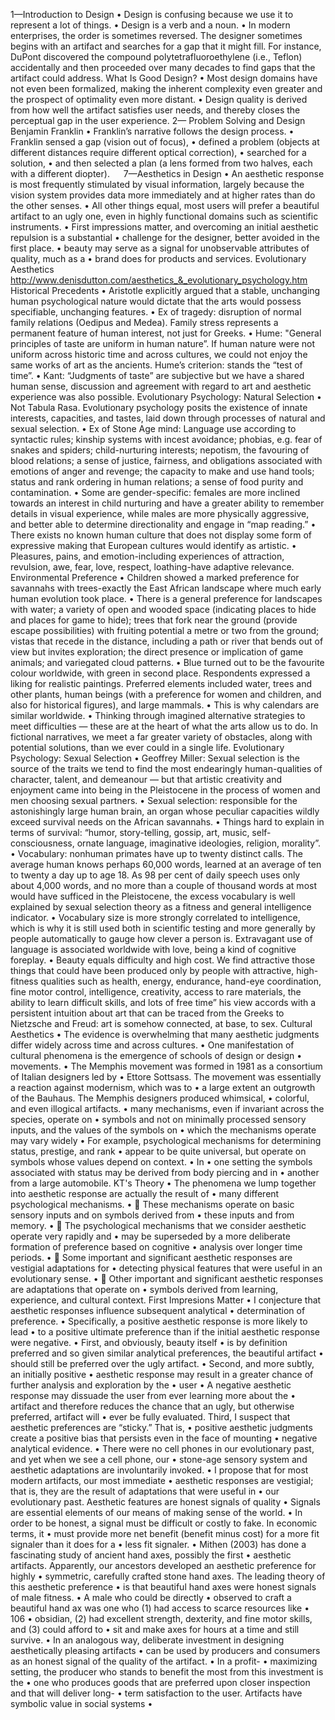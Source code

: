 1—Introduction to Design
•	Design is confusing because we use it to represent a lot of things.
•	Design is a verb and a noun.
•	In modern enterprises, the order is sometimes reversed. The designer sometimes begins with an artifact and searches for a gap that it might fill. For instance, DuPont discovered the compound polytetrafluoroethylene (i.e., Teflon) accidentally and then proceeded over many decades to find gaps that the artifact could address.
What Is Good Design?
•	Most design domains have not even been formalized, making the inherent complexity even greater and the prospect of optimality even more distant.
•	Design quality is derived from how well the artifact satisfies user needs, and thereby closes the perceptual gap in the user experience.
2— Problem Solving and Design
Benjamin Franklin
•	Franklin’s narrative follows the design process. 
•	Franklin sensed a gap (vision out of focus),
•	defined a problem (objects at different distances require different optical correction),
•	searched for a solution, 
•	and then selected a plan (a lens formed from two halves, each with a different diopter).
 
7—Aesthetics in Design
•	An aesthetic response is most frequently stimulated by visual information, largely because the vision system provides data more immediately and at higher rates than do the other senses.
•	All other things equal, most users will prefer a beautiful artifact to an ugly one, even in highly functional domains such as scientific instruments.
•	First impressions matter, and overcoming an initial aesthetic repulsion is a substantial
•	challenge for the designer, better avoided in the first place.
•	beauty may serve as a signal for unobservable attributes of quality, much as a
•	brand does for products and services.
Evolutionary Aesthetics
http://www.denisdutton.com/aesthetics_&_evolutionary_psychology.htm
Historical Precedents
•	Aristotle explicitly argued that a stable, unchanging human psychological nature would dictate that the arts would possess specifiable, unchanging features.
•	Ex of tragedy: disruption of normal family relations (Oedipus and Medea). Family stress represents a permanent feature of human interest, not just for Greeks.
•	Hume: "General principles of taste are uniform in human nature”. If human nature were not uniform across historic time and across cultures, we could not enjoy the same works of art as the ancients. Hume’s criterion: stands the “test of time”.
•	Kant: “Judgments of taste” are subjective but we have a shared human sense, discussion and agreement with regard to art and aesthetic experience was also possible.
Evolutionary Psychology: Natural Selection
•	Not Tabula Rasa. Evolutionary psychology posits the existence of innate interests, capacities, and tastes, laid down through processes of natural and sexual selection.
•	Ex of Stone Age mind: Language use according to syntactic rules; kinship systems with incest avoidance; phobias, e.g. fear of snakes and spiders; child-nurturing interests; nepotism, the favouring of blood relations; a sense of justice, fairness, and obligations associated with emotions of anger and revenge; the capacity to make and use hand tools; status and rank ordering in human relations; a sense of food purity and contamination.
•	Some are gender-specific: females are more inclined towards an interest in child nurturing and have a greater ability to remember details in visual experience, while males are more physically aggressive, and better able to determine directionality and engage in “map reading.”
•	There exists no known human culture that does not display some form of expressive making that European cultures would identify as artistic.
•	Pleasures, pains, and emotion-including experiences of attraction, revulsion, awe, fear, love, respect, loathing-have adaptive relevance.
Environmental Preference
•	Children showed a marked preference for savannahs with trees-exactly the East African landscape where much early human evolution took place.
•	There  is a general preference for landscapes with water; a variety of open and wooded space (indicating places to hide and places for game to hide); trees that fork near the ground (provide escape possibilities) with fruiting potential a metre or two from the ground; vistas that recede in the distance, including a path or river that bends out of view but invites exploration; the direct presence or implication of game animals; and variegated cloud patterns.
•	Blue turned out to be the favourite colour worldwide, with green in second place. Respondents expressed a liking for realistic paintings. Preferred elements included water, trees and other plants, human beings (with a preference for women and children, and also for historical figures), and large mammals.
•	This is why calendars are similar worldwide.
•	Thinking through imagined alternative strategies to meet difficulties — these are at the heart of what the arts allow us to do. In fictional narratives, we meet a far greater variety of obstacles, along with potential solutions, than we ever could in a single life.
Evolutionary Psychology: Sexual Selection
•	Geoffrey Miller: Sexual selection is the source of the traits we tend to find the most endearingly human-qualities of character, talent, and demeanour — but that artistic creativity and enjoyment came into being in the Pleistocene in the process of women and men choosing sexual partners.
•	Sexual selection: responsible for the astonishingly large human brain, an organ whose peculiar capacities wildly exceed survival needs on the African savannahs.
•	Things hard to explain in terms of survival: “humor, story-telling, gossip, art, music, self-consciousness, ornate language, imaginative ideologies, religion, morality”.
•	Vocabulary: nonhuman primates have up to twenty distinct calls. The average human knows perhaps 60,000 words, learned at an average of ten to twenty a day up to age 18. As 98 per cent of daily speech uses only about 4,000 words, and no more than a couple of thousand words at most would have sufficed in the Pleistocene, the excess vocabulary is well explained by sexual selection theory as a fitness and general intelligence indicator.
•	Vocabulary size is more strongly correlated to intelligence, which is why it is still used both in scientific testing and more generally by people automatically to gauge how clever a person is. Extravagant use of language is associated worldwide with love, being a kind of cognitive foreplay.
•	Beauty equals difficulty and high cost. We find attractive those things that could have been produced only by people with attractive, high-fitness qualities such as health, energy, endurance, hand-eye coordination, fine motor control, intelligence, creativity, access to rare materials, the ability to learn difficult skills, and lots of free time” his view accords with a persistent intuition about art that can be traced from the Greeks to Nietzsche and Freud: art is somehow connected, at base, to sex.
Cultural Aesthetics
•	The evidence is overwhelming that many aesthetic judgments differ widely across time and across cultures.
•	One manifestation of cultural phenomena is the emergence of schools of design or design
•	movements.
•	The Memphis movement was formed in 1981 as a consortium of Italian designers led by
•	Ettore Sottsass. The movement was essentially a reaction against modernism, which was to
•	a large extent an outgrowth of the Bauhaus. The Memphis designers produced whimsical,
•	colorful, and even illogical artifacts.
•	many mechanisms, even if invariant across the species, operate on
•	symbols and not on minimally processed sensory inputs, and the values of the symbols on
•	which the mechanisms operate may vary widely
•	For example, psychological mechanisms for determining status, prestige, and rank
•	appear to be quite universal, but operate on symbols whose values depend on context.
•	In
•	one setting the symbols associated with status may be derived from body piercing and in
•	another from a large automobile.
KT's Theory
•	The phenomena we lump together into aesthetic response are actually the result of
•	many different psychological mechanisms.
•	 These mechanisms operate on basic sensory inputs and on symbols derived from
•	these inputs and from memory.
•	 The psychological mechanisms that we consider aesthetic operate very rapidly and
•	may be superseded by a more deliberate formation of preference based on cognitive
•	analysis over longer time periods.
•	 Some important and significant aesthetic responses are vestigial adaptations for
•	detecting physical features that were useful in an evolutionary sense.
•	 Other important and significant aesthetic responses are adaptations that operate on
•	symbols derived from learning, experience, and cultural context.
First Impresions Matter
•	I conjecture that aesthetic responses influence subsequent analytical
•	determination of preference.
•	Specifically, a positive aesthetic response is more likely to lead
•	to a positive ultimate preference than if the initial aesthetic response were negative.
•	First, and obviously, beauty itself
•	is by definition preferred and so given similar analytical preferences, the beautiful artifact
•	should still be preferred over the ugly artifact.
•	Second, and more subtly, an initially positive
•	aesthetic response may result in a greater chance of further analysis and exploration by the
•	user
•	A negative aesthetic response may dissuade the user from ever learning more about the
•	artifact and therefore reduces the chance that an ugly, but otherwise preferred, artifact will
•	ever be fully evaluated. Third, I suspect that aesthetic preferences are “sticky.” That is,
•	positive aesthetic judgments create a positive bias that persists even in the face of mounting
•	negative analytical evidence.
•	There were no cell phones in our evolutionary past, and yet when we see a cell phone, our
•	stone-age sensory system and aesthetic adaptations are involuntarily invoked.
•	I propose that for most modern artifacts, our most immediate
•	aesthetic responses are vestigial; that is, they are the result of adaptations that were useful in
•	our evolutionary past.
Aesthetic features are honest signals of quality
•	Signals are essential elements of our means of making sense of the world.
•	In order to be honest, a signal must be difficult or costly to fake. In economic terms, it
•	must provide more net benefit (benefit minus cost) for a more fit signaler than it does for a
•	less fit signaler.
•	Mithen (2003) has done a fascinating study of ancient hand axes, possibly the first
•	aesthetic artifacts. Apparently, our ancestors developed an aesthetic preference for highly
•	symmetric, carefully crafted stone hand axes. The leading theory of this aesthetic preference
•	is that beautiful hand axes were honest signals of male fitness.
•	A male who could be directly
•	observed to craft a beautiful hand ax was one who (1) had access to scarce resources like
•	106
•	obsidian, (2) had excellent strength, dexterity, and fine motor skills, and (3) could afford to
•	sit and make axes for hours at a time and still survive.
•	In an analogous way, deliberate investment in designing aesthetically pleasing artifacts
•	can be used by producers and consumers as an honest signal of the quality of the artifact.
•	In a profit-
•	maximizing setting, the producer who stands to benefit the most from this investment is the
•	one who produces goods that are preferred upon closer inspection and that will deliver long-
•	term satisfaction to the user.
Artifacts have symbolic value in social systems
•	

